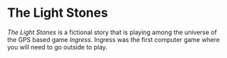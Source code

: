 # The Light Stones

_The Light Stones_ is a fictional story that is playing among the universe of the GPS based game _Ingress_. Ingress was the first computer game where you will need to go outside to play.

